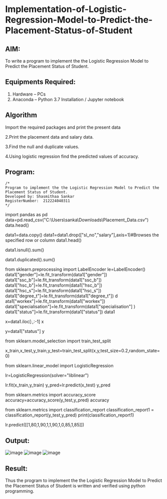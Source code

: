 # Implementation-of-Logistic-Regression-Model-to-Predict-the-Placement-Status-of-Student

## AIM:
To write a program to implement the the Logistic Regression Model to Predict the Placement Status of Student.

## Equipments Required:
1. Hardware – PCs
2. Anaconda – Python 3.7 Installation / Jupyter notebook

## Algorithm
Import the required packages and print the present data

2.Print the placement data and salary data.

3.Find the null and duplicate values.

4.Using logistic regression find the predicted values of accuracy.


## Program:
```
/*
Program to implement the the Logistic Regression Model to Predict the Placement Status of Student.
Developed by: Shasmithaa Sankar
RegisterNumber:  212224040311
*/
```
import pandas as pd data=pd.read_csv("C:\Users\sanka\Downloads\Placement_Data.csv") data.head()

data1=data.copy() data1=data1.drop(["sl_no","salary"],axis=1)#Browses the specified row or column data1.head()

data1.isnull().sum()

data1.duplicated().sum()

from sklearn.preprocessing import 
LabelEncoder le=LabelEncoder() data1["gender"]=le.fit_transform(data1["gender"]) 
data1["ssc_b"]=le.fit_transform(data1["ssc_b"]) 
data1["hsc_b"]=le.fit_transform(data1["hsc_b"]) 
data1["hsc_s"]=le.fit_transform(data1["hsc_s"]) 
data1["degree_t"]=le.fit_transform(data1["degree_t"]) d
ata1["workex"]=le.fit_transform(data1["workex"]) 
data1["specialisation"]=le.fit_transform(data1["specialisation"] )
data1["status"]=le.fit_transform(data1["status"]) 
data1

x=data1.iloc[:,:-1] 
x

y=data1["status"] 
y

from sklearn.model_selection import train_test_split

x_train,x_test,y_train,y_test=train_test_split(x,y,test_size=0.2,random_state=0)

from sklearn.linear_model import LogisticRegression

lr=LogisticRegression(solver="liblinear")

lr.fit(x_train,y_train) y_pred=lr.predict(x_test) y_pred

from sklearn.metrics import accuracy_score accuracy=accuracy_score(y_test,y_pred) accuracy

from sklearn.metrics import classification_report classification_report1 = classification_report(y_test,y_pred) print(classification_report1)

lr.predict([[1,80,1,90,1,1,90,1,0,85,1,85]])

## Output:
![image](https://github.com/user-attachments/assets/61d9ec12-6e15-48cd-b17e-19b9cf0e8a47)
![image](https://github.com/user-attachments/assets/b1e4b522-7b61-471b-a85c-2fe9e2c6cf0e)
![image](https://github.com/user-attachments/assets/adb5e1ea-14e1-4d29-ae08-83778a900440)





## Result:
Thus the program to implement the the Logistic Regression Model to Predict the Placement Status of Student is written and verified using python programming.
